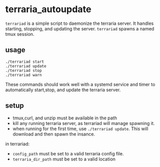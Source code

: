# terraria_autoupdate

`terrariad` is a simple script to daemonize the terraria server. It handles starting, stopping, and updating the server. `terrariad` spawns a named tmux session.

## usage
```
./terrariad start
./terrariad update
./terrariad stop
./terrariad warn
```

These commands should work well with a systemd service and timer to automatically start,stop, and update the terraria server.

## setup
- tmux,curl, and unzip must be available in the path
- kill any running terraria server, as terrariad will manage spawning it.
- when running for the first time, use `./terrariad update`. This will download and then spawn the insance.

in terrariad:
- `config_path` must be set to a valid terraria config file. 
- `terraria_dir_path` must be set to a valid location



